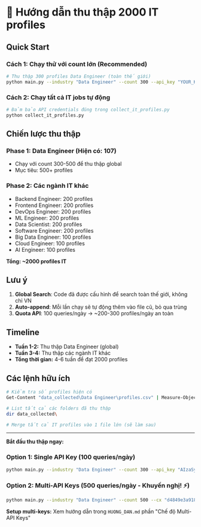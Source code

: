 # 🎯 Hướng dẫn thu thập 2000 IT profiles

## Quick Start

### Cách 1: Chạy thử với count lớn (Recommended)
```bash
# Thu thập 300 profiles Data Engineer (toàn thế giới)
python main.py --industry "Data Engineer" --count 300 --api_key "YOUR_KEY" --cx "YOUR_CX"
```

### Cách 2: Chạy tất cả IT jobs tự động
```bash
# Đảm bảo API credentials đúng trong collect_it_profiles.py
python collect_it_profiles.py
```

## Chiến lược thu thập

### Phase 1: Data Engineer (Hiện có: 107)
- Chạy với count 300-500 để thu thập global
- Mục tiêu: 500+ profiles

### Phase 2: Các ngành IT khác
- Backend Engineer: 200 profiles
- Frontend Engineer: 200 profiles  
- DevOps Engineer: 200 profiles
- ML Engineer: 200 profiles
- Data Scientist: 200 profiles
- Software Engineer: 200 profiles
- Big Data Engineer: 100 profiles
- Cloud Engineer: 100 profiles
- AI Engineer: 100 profiles

**Tổng: ~2000 profiles IT**

## Lưu ý

1. **Global Search**: Code đã được cấu hình để search toàn thế giới, không chỉ VN
2. **Auto-append**: Mỗi lần chạy sẽ tự động thêm vào file cũ, bỏ qua trùng
3. **Quota API**: 100 queries/ngày → ~200-300 profiles/ngày an toàn

## Timeline

- **Tuần 1-2:** Thu thập Data Engineer (global)
- **Tuần 3-4:** Thu thập các ngành IT khác
- **Tổng thời gian:** 4-6 tuần để đạt 2000 profiles

## Các lệnh hữu ích

```bash
# Kiểm tra số profiles hiện có
Get-Content "data_collected\Data Engineer\profiles.csv" | Measure-Object -Line

# List tất cả các folders đã thu thập
dir data_collected\

# Merge tất cả IT profiles vào 1 file lớn (sẽ làm sau)
```

---

**Bắt đầu thu thập ngay:**

### Option 1: Single API Key (100 queries/ngày)
```bash
python main.py --industry "Data Engineer" --count 300 --api_key "AIzaSyA5tjOlmPZxbKXz9uDzvNqPO_Sco7Oq9-k" --cx "d4849e3a9180a4ea6"
```

### Option 2: Multi-API Keys (500 queries/ngày - Khuyến nghị! ⚡)
```bash
python main.py --industry "Data Engineer" --count 500 --cx "d4849e3a9180a4ea6" --use_multi_keys --delay 5
```

**Setup multi-keys:** Xem hướng dẫn trong `HUONG_DAN.md` phần "Chế độ Multi-API Keys"

